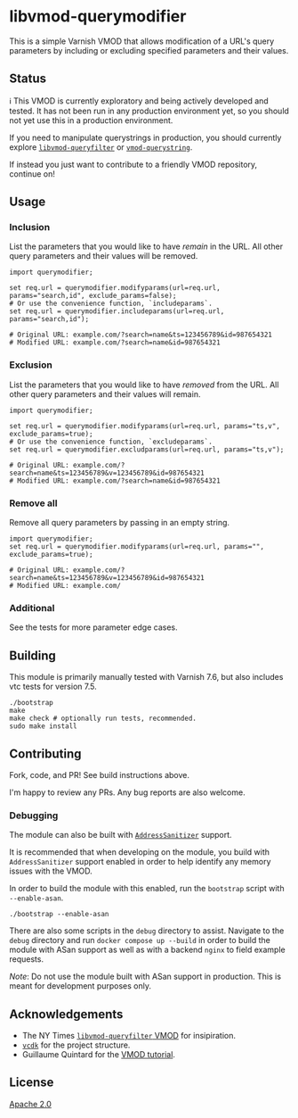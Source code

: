 # libvmod-querymodifier

This is a simple Varnish VMOD that allows modification of a URL's query parameters by including or excluding specified parameters and their values.

## Status

ℹ️ This VMOD is currently exploratory and being actively developed and tested. It has not been run in any production environment yet,
so you should not yet use this in a production environment. 

If you need to manipulate querystrings in production, you should currently explore [`libvmod-queryfilter`](https://github.com/nytimes/libvmod-queryfilter/) or [`vmod-querystring`](https://git.sr.ht/~dridi/vmod-querystring).

If instead you just want to contribute to a friendly VMOD repository, continue on!

## Usage

### Inclusion

List the parameters that you would like to have _remain_ in the URL. All other query parameters and their values will be removed.

```
import querymodifier;

set req.url = querymodifier.modifyparams(url=req.url, params="search,id", exclude_params=false);
# Or use the convenience function, `includeparams`.
set req.url = querymodifier.includeparams(url=req.url, params="search,id");

# Original URL: example.com/?search=name&ts=123456789&id=987654321
# Modified URL: example.com/?search=name&id=987654321
```

### Exclusion

List the parameters that you would like to have _removed_ from the URL. All other query parameters and their values will remain.

```
import querymodifier;

set req.url = querymodifier.modifyparams(url=req.url, params="ts,v", exclude_params=true);
# Or use the convenience function, `excludeparams`.
set req.url = querymodifier.excludparams(url=req.url, params="ts,v");

# Original URL: example.com/?search=name&ts=123456789&v=123456789&id=987654321
# Modified URL: example.com/?search=name&id=987654321
```

### Remove all

Remove all query parameters by passing in an empty string.

```
import querymodifier;
set req.url = querymodifier.modifyparams(url=req.url, params="", exclude_params=true);

# Original URL: example.com/?search=name&ts=123456789&v=123456789&id=987654321
# Modified URL: example.com/
```

### Additional

See the tests for more parameter edge cases.

## Building

This module is primarily manually tested with Varnish 7.6, but also includes vtc tests for version 7.5.

```
./bootstrap
make
make check # optionally run tests, recommended.
sudo make install
```

## Contributing

Fork, code, and PR! See build instructions above.

I'm happy to review any PRs. Any bug reports are also welcome.

### Debugging

The module can also be built with [`AddressSanitizer`](https://github.com/google/sanitizers/wiki/AddressSanitizer) support.

It is recommended that when developing on the module, you build with `AddressSanitizer` support enabled in order to help identify any memory issues with the VMOD.

In order to build the module with this enabled, run the `bootstrap` script with `--enable-asan`. 

```
./bootstrap --enable-asan
```

There are also some scripts in the `debug` directory to assist. Navigate to the `debug` directory and run `docker compose up --build` in order to build the module with ASan support as well as with a backend `nginx` to field example requests.

_Note_: Do not use the module built with ASan support in production. This is meant for development purposes only.

## Acknowledgements

- The NY Times [`libvmod-queryfilter` VMOD](https://github.com/nytimes/libvmod-queryfilter/) for insipiration.
- [`vcdk`](https://github.com/nigoroll/vcdk/) for the project structure.
- Guillaume Quintard for the [VMOD tutorial](https://info.varnish-software.com/blog/creating-a-vmod-vmod-str).

## License

[Apache 2.0](https://www.apache.org/licenses/LICENSE-2.0)
